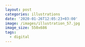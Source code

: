 ```yaml
---
layout: post
categories: illustrations
date: '2020-01-26T12:05:23+03:00'
image: /images/illustration_57.jpg
image_size: 550x686
tags:
  - digital
---
```

